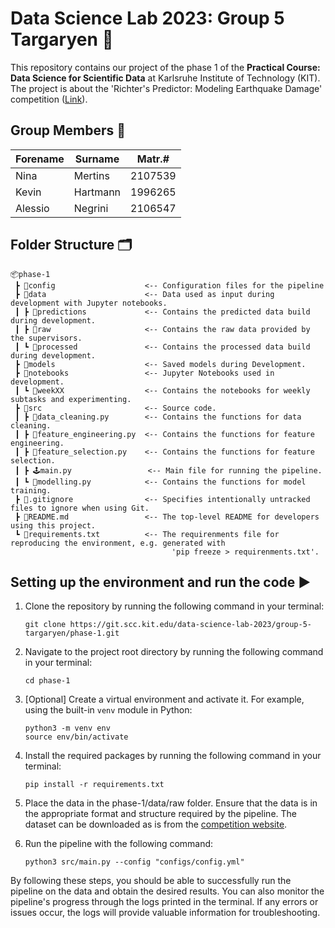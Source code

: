 # Data Science Lab 2023: Group 5 Targaryen 🐉
This repository contains our project of the phase 1 of the **Practical Course: Data Science for Scientific Data** at Karlsruhe Institute of Technology (KIT). The project is about the 'Richter's Predictor: Modeling Earthquake Damage' competition ([Link](https://www.drivendata.org/competitions/57/)).

## Group Members 👤 
| Forename | Surname  | Matr.#  |
|----------|----------|---------|
| Nina     | Mertins  | 2107539 |
| Kevin    | Hartmann | 1996265 |
| Alessio  | Negrini  | 2106547 |

## Folder Structure 🗂️
```
📦phase-1
 ┣ 📂config                    <-- Configuration files for the pipeline
 ┣ 📂data                      <-- Data used as input during development with Jupyter notebooks. 
 ┃ ┣ 📂predictions             <-- Contains the predicted data build during development.
 ┃ ┣ 📂raw                     <-- Contains the raw data provided by the supervisors.
 ┃ ┗ 📂processed               <-- Contains the processed data build during development.
 ┣ 📂models                    <-- Saved models during Development.
 ┣ 📂notebooks                 <-- Jupyter Notebooks used in development.
 ┃ ┗ 📂weekXX                  <-- Contains the notebooks for weekly subtasks and experimenting.
 ┣ 📂src                       <-- Source code.
 ┃ ┣ 📜data_cleaning.py        <-- Contains the functions for data cleaning.
 ┃ ┣ 📜feature_engineering.py  <-- Contains the functions for feature engineering.
 ┃ ┣ 📜feature_selection.py    <-- Contains the functions for feature selection.
 ┃ ┣ 🕹️main.py                 <-- Main file for running the pipeline.
 ┃ ┗ 📜modelling.py            <-- Contains the functions for model training.
 ┣ 📜.gitignore                <-- Specifies intentionally untracked files to ignore when using Git.
 ┣ 📜README.md                 <-- The top-level README for developers using this project. 
 ┗ 📜requirements.txt          <-- The requirenments file for reproducing the environment, e.g. generated with 
                                    'pip freeze > requirenments.txt'.
```

## Setting up the environment and run the code ▶️

1. Clone the repository by running the following command in your terminal:

   ```
   git clone https://git.scc.kit.edu/data-science-lab-2023/group-5-targaryen/phase-1.git
   ```


2. Navigate to the project root directory by running the following command in your terminal:

   ```
   cd phase-1
   ```

3. [Optional] Create a virtual environment and activate it. For example, using the built-in `venv` module in Python:
   ```
   python3 -m venv env
   source env/bin/activate
   ```

4. Install the required packages by running the following command in your terminal:

   ```
   pip install -r requirements.txt
   ```

5. Place the data in the phase-1/data/raw folder. Ensure that the data is in the appropriate format and structure 
required by the pipeline. The dataset can be downloaded as is from the 
[competition website](https://www.drivendata.org/competitions/57/nepal-earthquake/).

6. Run the pipeline with the following command:

   ```
   python3 src/main.py --config "configs/config.yml"
   ```

By following these steps, you should be able to successfully run the  pipeline on the data and obtain the desired 
results. You can also monitor the pipeline's progress through the logs printed in the terminal. If any errors or issues 
occur, the logs will provide valuable information for troubleshooting. 